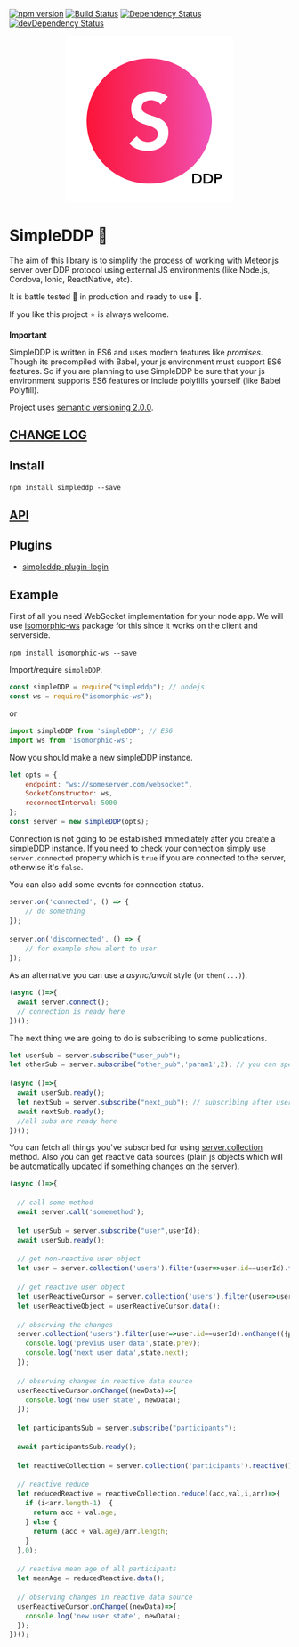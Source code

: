 [![npm version](https://badge.fury.io/js/simpleddp.svg)](https://badge.fury.io/js/simpleddp)
[![Build Status](https://travis-ci.org/Gregivy/simpleddp.svg?branch=master)](https://travis-ci.org/Gregivy/simpleddp)
[![Dependency Status](https://david-dm.org/gregivy/simpleddp.svg)](https://david-dm.org/gregivy/simpleddp)
[![devDependency Status](https://david-dm.org/gregivy/simpleddp/dev-status.svg)](https://david-dm.org/gregivy/simpleddp#info=devDependencies)

<p align="center">
  <img width="300" height="300" src="./simpleddp.png">
</p>

# SimpleDDP 🥚

The aim of this library is to simplify the process of working with Meteor.js server over DDP protocol using external JS environments (like Node.js, Cordova, Ionic, ReactNative, etc).

It is battle tested 🏰 in production and ready to use 🔨.

If you like this project ⭐ is always welcome.

**Important**

SimpleDDP is written in ES6 and uses modern features like *promises*. Though its precompiled with Babel, your js environment must support ES6 features. So if you are planning to use SimpleDDP be sure that your js environment supports ES6 features or include polyfills yourself (like Babel Polyfill).

Project uses [semantic versioning 2.0.0](https://semver.org/spec/v2.0.0.html).

## [CHANGE LOG](./CHANGELOG.md)

## Install

`npm install simpleddp --save`

## [API](./api.md)

## Plugins

* [simpleddp-plugin-login](https://github.com/Gregivy/simpleddp-plugin-login)

## Example

First of all you need WebSocket implementation for your node app.
We will use [isomorphic-ws](https://www.npmjs.com/package/isomorphic-ws) package for this
since it works on the client and serverside.

`npm install isomorphic-ws --save`

Import/require `simpleDDP`.

```javascript
const simpleDDP = require("simpleddp"); // nodejs
const ws = require("isomorphic-ws");
```

or

```javascript
import simpleDDP from 'simpleDDP'; // ES6
import ws from 'isomorphic-ws';
```

Now you should make a new simpleDDP instance.

```javascript
let opts = {
    endpoint: "ws://someserver.com/websocket",
    SocketConstructor: ws,
    reconnectInterval: 5000
};
const server = new simpleDDP(opts);
```

Connection is not going to be established immediately after you create a simpleDDP instance. If you need to check your connection simply use `server.connected` property which is `true` if you are connected to the server, otherwise it's `false`.

You can also add some events for connection status.

```javascript
server.on('connected', () => {
    // do something
});

server.on('disconnected', () => {
    // for example show alert to user
});
```

As an alternative you can use a *async/await* style (or `then(...)`).

```javascript
(async ()=>{
  await server.connect();
  // connection is ready here
})();
```

The next thing we are going to do is subscribing to some publications.

```javascript
let userSub = server.subscribe("user_pub");
let otherSub = server.subscribe("other_pub",'param1',2); // you can specify arguments for subscription in array

(async ()=>{
  await userSub.ready();
  let nextSub = server.subscribe("next_pub"); // subscribing after userSub is ready
  await nextSub.ready();
  //all subs are ready here
})();
```

You can fetch all things you've subscribed for using [server.collection](./api.md#collection) method.
Also you can get reactive data sources (plain js objects which will be automatically updated if something changes on the server).


```javascript
(async ()=>{

  // call some method
  await server.call('somemethod');

  let userSub = server.subscribe("user",userId);
  await userSub.ready();

  // get non-reactive user object
  let user = server.collection('users').filter(user=>user.id==userId).fetch()[0];

  // get reactive user object
  let userReactiveCursor = server.collection('users').filter(user=>user.id==userId).reactive().one();
  let userReactiveObject = userReactiveCursor.data();

  // observing the changes
  server.collection('users').filter(user=>user.id==userId).onChange(({prev,next})=>{
    console.log('previus user data',state.prev);
    console.log('next user data',state.next);
  });

  // observing changes in reactive data source
  userReactiveCursor.onChange((newData)=>{
    console.log('new user state', newData);
  });

  let participantsSub = server.subscribe("participants");

  await participantsSub.ready();

  let reactiveCollection = server.collection('participants').reactive();

  // reactive reduce
  let reducedReactive = reactiveCollection.reduce((acc,val,i,arr)=>{
    if (i<arr.length-1)  {
      return acc + val.age;
    } else {
      return (acc + val.age)/arr.length;
    }
  },0);

  // reactive mean age of all participants
  let meanAge = reducedReactive.data();

  // observing changes in reactive data source
  userReactiveCursor.onChange((newData)=>{
    console.log('new user state', newData);
  });
})();
```
